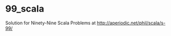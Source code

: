 99_scala
========

Solution for Ninety-Nine Scala Problems at http://aperiodic.net/phil/scala/s-99/
